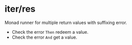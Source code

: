 # iter/res
Monad runner for multiple return values with suffixing error.
- Check the error `Then` redeem a value.
- Check the error `And` get a value.
